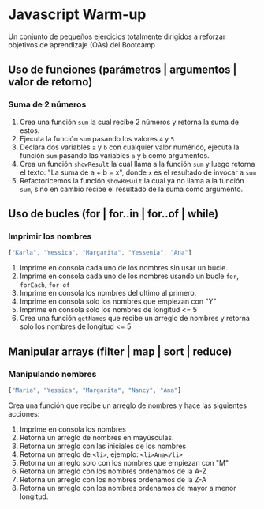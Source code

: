 # Javascript Warm-up

Un conjunto de pequeños ejercicios totalmente dirigidos a reforzar objetivos de 
aprendizaje (OAs) del Bootcamp

## Uso de funciones (parámetros | argumentos | valor de retorno)

### Suma de 2 números

1. Crea una función `sum` la cual recibe 2 números y retorna la suma de estos.
2. Ejecuta la función `sum` pasando los valores `4` y `5`
3. Declara dos variables `a` y `b` con cualquier valor numérico, ejecuta la función
   `sum` pasando las variables `a` y `b` como argumentos.
4. Crea un función `showResult` la cual llama a la función `sum` y luego retorna
   el texto: "La suma de a + b = x", donde `x` es el resultado de invocar a `sum`
5. Refactoricemos la función `showResult` la cual ya no llama a la función `sum`, 
   sino en cambio recibe el resultado de la suma como argumento.

## Uso de bucles (for | for..in | for..of | while)

### Imprimir los nombres

```js
["Karla", "Yessica", "Margarita", "Yessenia", "Ana"]
```

1. Imprime en consola cada uno de los nombres sin usar un bucle.
2. Imprime en consola cada uno de los nombres usando un bucle `for`, `forEach`, `for of`
3. Imprime en consola los nombres del ultimo al primero.
4. Imprime en consola solo los nombres que empiezan con "Y"
5. Imprime en consola solo los nombres de longitud <= 5
6. Crea una función `getNames` que recibe un arreglo de nombres y retorna solo
   los nombres de longitud <= 5


## Manipular arrays (filter | map | sort | reduce)

### Manipulando nombres

```js
["Maria", "Yessica", "Margarita", "Nancy", "Ana"]
```

Crea una función que recibe un arreglo de nombres y hace las siguientes acciones:

1. Imprime en consola los nombres
2. Retorna un arreglo de nombres en mayúsculas.
3. Retorna un arreglo con las iniciales de los nombres
4. Retorna un arreglo de `<li>`, ejemplo: `<li>Ana</li>`
5. Retorna un arreglo solo con los nombres que empiezan con "M"
6. Retorna un arreglo con los nombres ordenamos de la A-Z
7. Retorna un arreglo con los nombres ordenamos de la Z-A
8. Retorna un arreglo con los nombres ordenamos de mayor a menor longitud.